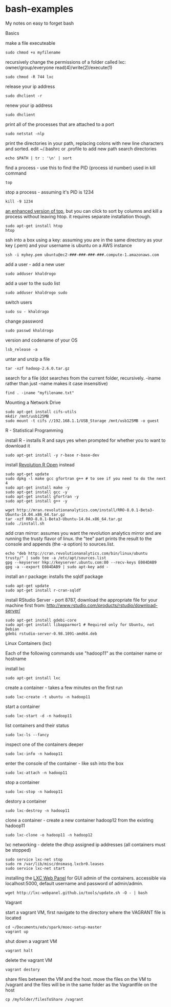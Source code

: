 bash-examples
=============

My notes on easy to forget bash 


Basics

make a file executeable

    sudo chmod +x myfilename

recursively change the permissions of a folder called lxc: owner/group/everyone read(4)/write(2)/execute(1)

    sudo chmod -R 744 lxc

release your ip address

    sudo dhclient -r

renew your ip address

    sudo dhclient

print all of the processes that are attached to a port

    sudo netstat -nlp

print the directories in your path, replacing colons with new line characters and sorted.  edit ~/.bashrc or .profile to add new path search directories

    echo $PATH | tr : '\n' | sort

find a process - use this to find the PID (process id number) used in kill command

    top

stop a process - assuming it's PID is 1234

    kill -9 1234

<a href="http://hisham.hm/htop/index.php?page=comparison">an enhanced version of top</a>, but you can click to sort by columns and kill a process without leaving htop.  it requires separate installation though.

    sudo apt-get install htop
    htop

ssh into a box using a key:  assuming you are in the same directory as your key (.pem) and your username is ubuntu on a AWS instance

    ssh -i mykey.pem ubuntu@ec2-###-###-###-###.compute-1.amazonaws.com

add a user - add a new user

    sudo adduser khaldrogo
    
add a user to the sudo list

    sudo adduser khaldrogo sudo

switch users

    sudo su - khaldrago

change password

    sudo passwd khaldrogo

version and codename of your OS 

    lsb_release -a

untar and unzip a file

    tar -xzf hadoop-2.6.0.tar.gz

search for a file (dot searches from the current folder, recursively.  -iname rather than just -name makes it case insensitive)

    find . -iname "myfilename.txt"

Mounting a Network Drive

    sudo apt-get install cifs-utils
    mkdir /mnt/usb125MB
    sudo mount -t cifs //192.168.1.1/USB_Storage /mnt/usb125MB -o guest


R - Statistical Programming

install R - installs R and says yes when prompted for whether you to want to download it

    sudo apt-get install -y r-base r-base-dev

install <a href="#http://mran.revolutionanalytics.com/documents/rro/installation/#revorinst-lin">Revolution R Open</a> instead

    sudo apt-get update
    sudo dpkg -l make gcc gfortran g++ # to see if you need to do the next 4
    sudo apt-get install make -y
    sudo apt-get install gcc -y
    sudo apt-get install gfortran -y
    sudo apt-get install g++ -y
    
    wget http://mran.revolutionanalytics.com/install/RRO-8.0.1-Beta3-Ubuntu-14.04.x86_64.tar.gz
    tar -xzf RRO-8.0.1-Beta3-Ubuntu-14.04.x86_64.tar.gz
    sudo ./install.sh


add cran mirror:  assumes you want the revolution analytics mirror and are running the trusty flavor of linux.  the "tee" part prints the result to the console and appends (the -a option) to sources.list.

    echo "deb http://cran.revolutionanalytics.com/bin/linux/ubuntu trusty/" | sudo tee -a /etc/apt/sources.list
    gpg --keyserver hkp://keyserver.ubuntu.com:80 --recv-keys E084DAB9
    gpg -a --export E084DAB9 | sudo apt-key add -

install an r package:  installs the sqldf package

    sudo apt-get update
    sudo apt-get install r-cran-sqldf

install RStudio Server - port 8787, download the appropriate file for your machine first from:  <a href="http://www.rstudio.com/products/rstudio/download-server/">http://www.rstudio.com/products/rstudio/download-server/</a>

    sudo apt-get install gdebi-core
    sudo apt-get install libapparmor1 # Required only for Ubuntu, not Debian
    gdebi rstudio-server-0.98.1091-amd64.deb

Linux Containers (lxc)

Each of the following commands use "hadoop11" as the container name or hostname

install lxc

    sudo apt-get install lxc

create a container - takes a few minutes on the first run

    sudo lxc-create -t ubuntu -n hadoop11

start a container

    sudo lxc-start -d -n hadoop11

list containers and their status

    sudo lxc-ls --fancy

inspect one of the containers deeper

    sudo lxc-info -n hadoop11
  
enter the console of the container - like ssh into the box

    sudo lxc-attach -n hadoop11

stop a container

    sudo lxc-stop -n hadoop11

destory a container

    sudo lxc-destroy -n hadoop11

clone a container - create a new container hadoop12 from the existing hadoop11

    sudo lxc-clone -o hadoop11 -n hadoop12
    
lxc networking - delete the dhcp assigned ip addresses (all containers must be stopped)

    sudo service lxc-net stop
    sudo rm /var/lib/misc/dnsmasq.lxcbr0.leases 
    sudo service lxc-net start

installing the <a href="http://lxc-webpanel.github.io/index.html">LXC Web Panel</a> for GUI admin of the containers.  accessible via localhost:5000, default username and password of admin/admin.

    wget http://lxc-webpanel.github.io/tools/update.sh -O - | bash
    
Vagrant

start a vagrant VM, first navigate to the directory where the VAGRANT file is located

    cd ~/Documents/edx/spark/mooc-setup-master
    vagrant up
    
shut down a vagrant VM

    vagrant halt
    
delete the vagrant VM

    vagrant destory
    
share files between the VM and the host.  move the files on the VM to /vagrant and the files will be in the same folder as the Vagrantfile on the host

    cp /myfolder/filesToShare /vagrant

